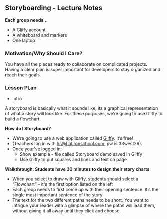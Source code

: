 ## Storyboarding - Lecture Notes

**Each group needs…**
+ A Gliffy account
+ A whiteboard and markers
+ One laptop

### Motivation/Why Should I Care?
You have all the pieces ready to collaborate on complicated projects. Having a clear plan is super important for developers to stay organized and reach their goals. 

### Lesson PLan

+ Intro

A storyboard is basically what it sounds like, its a graphical representation of what a story will look like. For these purposes, we’re going to use Gliffy to build a flowchart. 

**How do I Storyboard?**
  + We’re going to use a web application called [Gliffy](http://www.gliffy.com). It’s free!
  + (Teachers log in with hs@flatironschool.com, pw is 33west26).
  + Once your've logged in: 
    + Show example - file called Storyboard demo saved in Gliffy
    + Use Gliffy to put squares and lines and text on page

**Walkthrough: Students have 30 minutes to design their story charts**
  + When you select to draw with Gliffy, students should select a “Flowchart” - it's the first option listed on the left
  + Each group needs to first come up with their opening sentence. It’s the single most important sentence of the story.
  + The text for the two different paths needs to be short. You want to intrigue your reader with a glimpse of where the paths will lead them, without giving it all away until they click and choose.